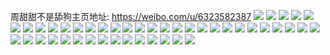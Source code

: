 周甜甜不是舔狗主页地址: https://weibo.com/u/6323582387 
![](https://wx4.sinaimg.cn/mw2000/006TX6Ejly1h8wo2caywoj30n01dsn01.jpg) 
![](https://wx4.sinaimg.cn/mw2000/006TX6Ejly1h8wo2bzbj3j30zk1d2b29.jpg) 
![](https://wx4.sinaimg.cn/mw2000/006TX6Ejly1h8wo286wjej32c0340qv6.jpg) 
![](https://wx4.sinaimg.cn/mw2000/006TX6Ejly1h8wo29ow0sj32c0340kjl.jpg) 
![](https://wx4.sinaimg.cn/mw2000/006TX6Ejly1h8wo2ct8zqj30tz0p378t.jpg) 
![](https://wx4.sinaimg.cn/mw2000/006TX6Ejly1h8wo2azshdj30x0180e81.jpg) 
![](https://wx4.sinaimg.cn/mw2000/006TX6Ejly1h8wo2cm2n6j30u00zg795.jpg) 
![](https://wx4.sinaimg.cn/mw2000/006TX6Ejly1h8wo25titrj32dc35su0x.jpg) 
![](https://wx4.sinaimg.cn/mw2000/006TX6Ejly1h8xnsu86tnj30zg0zg0yn.jpg) 
![](https://wx4.sinaimg.cn/mw2000/006TX6Ejly1h8qj5poxwdj30u0140n26.jpg) 
![](https://wx4.sinaimg.cn/mw2000/006TX6Ejly1h8qm8866bvj30u0140jvz.jpg) 
![](https://wx4.sinaimg.cn/mw2000/006TX6Ejly1h8qj5rgfdsj30u015bwjl.jpg) 
![](https://wx4.sinaimg.cn/mw2000/006TX6Ejly1h8qm87d0onj30u0140wiu.jpg) 
![](https://wx4.sinaimg.cn/mw2000/006TX6Ejly1h8e8b4qj6vj32c03404qq.jpg) 
![](https://wx4.sinaimg.cn/mw2000/006TX6Ejly1h8e8b62ejij30u01hcgws.jpg) 
![](https://wx4.sinaimg.cn/mw2000/006TX6Ejly1h8aoa61p35j30u0140afc.jpg) 
![](https://wx4.sinaimg.cn/mw2000/006TX6Ejly1h8aoa7ztkyj30u0140n2e.jpg) 
![](https://wx4.sinaimg.cn/mw2000/006TX6Ejly1h8aoa6vvzsj30u0140wjr.jpg) 
![](https://wx4.sinaimg.cn/mw2000/006TX6Ejly1h89gqntfj4j30u0140491.jpg) 
![](https://wx4.sinaimg.cn/mw2000/006TX6Ejly1h89gqs5bg0j31400u07et.jpg) 
![](https://wx4.sinaimg.cn/mw2000/006TX6Ejly1h7vfhried5j30u0141n11.jpg) 
![](https://wx4.sinaimg.cn/mw2000/006TX6Ejly1h7itppgarpj30u0190qbk.jpg) 
![](https://wx4.sinaimg.cn/mw2000/006TX6Ejly1h7itpq2n3wj30u01guq5e.jpg) 
![](https://wx4.sinaimg.cn/mw2000/006TX6Ejly1h7itpqpylkj30u00vcmzy.jpg) 
![](https://wx4.sinaimg.cn/mw2000/006TX6Ejly1h7e0z9a655j30lb0sgt9a.jpg) 
![](https://wx4.sinaimg.cn/mw2000/006TX6Ejly1h7e0zb1bkpj318z0u042x.jpg) 
![](https://wx4.sinaimg.cn/mw2000/006TX6Ejly1h7e0zdkhuoj31yc0u0naa.jpg) 
![](https://wx4.sinaimg.cn/mw2000/006TX6Ejly1h7e0z8qx47j30u01re153.jpg) 
![](https://wx4.sinaimg.cn/mw2000/006TX6Ejly1h72kmw0n3ij30wh0i0t9q.jpg) 
![](https://wx4.sinaimg.cn/mw2000/006TX6Ejly1h72kmw7985j303f03fwea.jpg) 
![](https://wx4.sinaimg.cn/mw2000/006TX6Ejly1h72a2pkrw2j30u014044c.jpg) 
![](https://wx4.sinaimg.cn/mw2000/006TX6Ejly1h72a2qbzizj30x60u0n2s.jpg) 
![](https://wx4.sinaimg.cn/mw2000/006TX6Ejly1h72a2qqhnoj30qo0qo768.jpg) 
![](https://wx4.sinaimg.cn/mw2000/006TX6Ejly1h6ndarm5rnj316q1kw40j.jpg) 
![](https://wx4.sinaimg.cn/mw2000/006TX6Ejly1h6neg9jrsvj30zk16cdh3.jpg) 
![](https://wx4.sinaimg.cn/mw2000/006TX6Ejly1h6ndaxwme2j32c0340qc7.jpg) 
![](https://wx4.sinaimg.cn/mw2000/006TX6Ejly1h6ndb1beaij31o02804au.jpg) 
![](https://wx4.sinaimg.cn/mw2000/006TX6Ejly1h6nege3n2ej31o02804l5.jpg) 
![](https://wx4.sinaimg.cn/mw2000/006TX6Ejly1h6ndb5ljgyj31o0280als.jpg) 
![](https://wx4.sinaimg.cn/mw2000/006TX6Ejly1h6ndbay5sbj31o0280gwr.jpg) 
![](https://wx4.sinaimg.cn/mw2000/006TX6Ejly1h6negfdu3ij30zg1b042r.jpg) 
![](https://wx4.sinaimg.cn/mw2000/006TX6Ejly1h6ndbe4yr2j31o0280npd.jpg) 
![](https://wx4.sinaimg.cn/mw2000/006TX6Ejly1h6k5d959hhj314p1i9kec.jpg) 
![](https://wx4.sinaimg.cn/mw2000/006TX6Ejly1h6k5gtmpycj30u0140gpu.jpg) 
![](https://wx4.sinaimg.cn/mw2000/006TX6Ejly1h6k5dncnqrj33402c0e81.jpg) 
